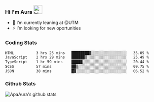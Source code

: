 ### Hi I'm Aura <img src="https://user-images.githubusercontent.com/1303154/88677602-1635ba80-d120-11ea-84d8-d263ba5fc3c0.gif" width="28px" alt="hi">

- 🔭 I’m currently leaning at @UTM
- ⚡ I’m looking for new oportunities


### Coding Stats

<!--START_SECTION:waka-->

```txt
HTML          3 hrs 25 mins   ████████▓░░░░░░░░░░░░░░░░   35.09 %
JavaScript    2 hrs 29 mins   ██████▒░░░░░░░░░░░░░░░░░░   25.49 %
TypeScript    1 hr 59 mins    █████░░░░░░░░░░░░░░░░░░░░   20.44 %
SCSS          57 mins         ██▒░░░░░░░░░░░░░░░░░░░░░░   09.75 %
JSON          38 mins         █▓░░░░░░░░░░░░░░░░░░░░░░░   06.52 %
```

<!--END_SECTION:waka-->

### Github Stats

![ApaAura's github stats](https://github-readme-stats.vercel.app/api?username=ApaAura&count_private=true&theme=tokyonight&hide=contribs,prs)
